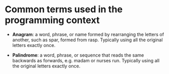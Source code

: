 # Common terms used in the programming context

- **Anagram**: a word, phrase, or name formed by rearranging the letters of another, such as spar, formed from rasp. Typically using all the original letters exactly once.


- **Palindrome**: a word, phrase, or sequence that reads the same backwards as forwards, e.g. madam or nurses run. Typically using all the original letters exactly once.

